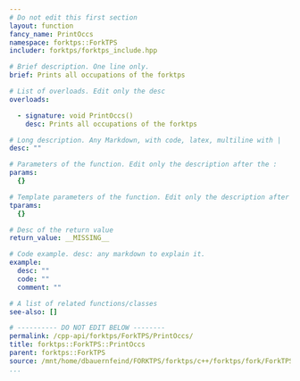 ```yaml
---
# Do not edit this first section
layout: function
fancy_name: PrintOccs
namespace: forktps::ForkTPS
includer: forktps/forktps_include.hpp

# Brief description. One line only.
brief: Prints all occupations of the forktps

# List of overloads. Edit only the desc
overloads:

  - signature: void PrintOccs()
    desc: Prints all occupations of the forktps

# Long description. Any Markdown, with code, latex, multiline with |
desc: ""

# Parameters of the function. Edit only the description after the :
params:
  {}

# Template parameters of the function. Edit only the description after the :
tparams:
  {}

# Desc of the return value
return_value: __MISSING__

# Code example. desc: any markdown to explain it.
example:
  desc: ""
  code: ""
  comment: ""

# A list of related functions/classes
see-also: []

# ---------- DO NOT EDIT BELOW --------
permalink: /cpp-api/forktps/ForkTPS/PrintOccs/
title: forktps::ForkTPS::PrintOccs
parent: forktps::ForkTPS
source: /mnt/home/dbauernfeind/FORKTPS/forktps/c++/forktps/fork/ForkTPS.hpp
...
```


